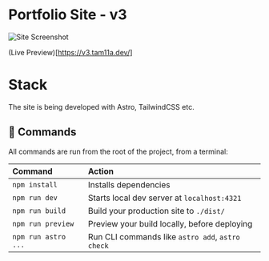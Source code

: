 # Portfolio Site - v3

![Site Screenshot](https://github.com/tam11a/v3.tam11a.dev/blob/master/public/og.jpg)

(Live Preview)[https://v3.tam11a.dev/]

# Stack

The site is being developed with Astro, TailwindCSS etc.

## 🧞 Commands

All commands are run from the root of the project, from a terminal:

| Command                   | Action                                           |
| :------------------------ | :----------------------------------------------- |
| `npm install`             | Installs dependencies                            |
| `npm run dev`             | Starts local dev server at `localhost:4321`      |
| `npm run build`           | Build your production site to `./dist/`          |
| `npm run preview`         | Preview your build locally, before deploying     |
| `npm run astro ...`       | Run CLI commands like `astro add`, `astro check` |
